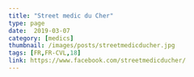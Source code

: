 ```yaml
---
title: "Street medic du Cher"
type: page
date:  2019-03-07
category: [medics]
thumbnail: /images/posts/streetmedicducher.jpg
tags: [FR,FR-CVL,18]
link: https://www.facebook.com/streetmedicducher/
---
```

